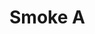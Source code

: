 <!--
title: Smoke A — routing + field write
labels: ["ci"]
assignees: []
uid: goc-smoke-a
parent_uid: goc-smoke-epic
type: Chore
status: Todo
priority: P2
target: mvp-0.7.0
area: ci
project: "test"
doc: ""
pr: ""

-->

# Smoke A
